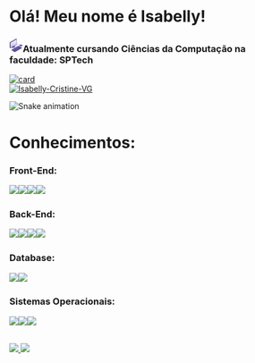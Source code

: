 

<h1>Olá! Meu nome é Isabelly!</h1>
<h3><img src="assets/3d-computer.png">Atualmente cursando Ciências da Computação na faculdade: SPTech</h3>


[![card](https://github-readme-stats.vercel.app/api?username=Isabelly-Cristine-VG&theme=midnight-purple&show_icons=true)](https://github.com/anuraghazra/github-readme-stats)
<br>
[![Isabelly-Cristine-VG](https://github-readme-stats.vercel.app/api/top-langs/?username=Isabelly-Cristine-VG&layout=compact&theme=midnight-purple)](https://github.com/anuraghazra/github-readme-stats)

![Snake animation](https://github.com/Isabelly-Cristine-VG/thepiyushmalhotra/blob/output/github-contribution-grid-snake.svg)

 <h1>Conhecimentos:</h1>

### Front-End:
<img src="https://img.shields.io/badge/HTML-E34F26?style=for-the-badge&logo=html5&logoColor=white"><img src="https://img.shields.io/badge/CSS3-1572B6?style=for-the-badge&logo=css3&logoColor=white"><img src="https://img.shields.io/badge/JavaScript-323330?style=for-the-badge&logo=javascript&logoColor=F7DF1E"><img src="https://img.shields.io/badge/Bootstrap-563D7C?style=for-the-badge&logo=bootstrap&logoColor=white"> 

### Back-End:
<img src="https://img.shields.io/badge/Java-ED8B00?style=for-the-badge&logo=java&logoColor=white"><img src="https://img.shields.io/badge/Python-FFD43B?style=for-the-badge&logo=python&logoColor=blue"><img src="https://img.shields.io/badge/R-276DC3?style=for-the-badge&logo=r&logoColor=white"><img src="https://img.shields.io/badge/C%2B%2B-00599C?style=for-the-badge&logo=c%2B%2B&logoColor=white">

### Database:
<img src="https://img.shields.io/badge/MySQL-005C84?style=for-the-badge&logo=mysql&logoColor=white"><img src="	https://img.shields.io/badge/MySQL-005C84?style=for-the-badge&logo=mysql&logoColor=white">


### Sistemas Operacionais:

<img src="https://img.shields.io/badge/Windows-0078D6?style=for-the-badge&logo=windows&logoColor=white"><img src="https://img.shields.io/badge/Linux-FCC624?style=for-the-badge&logo=linux&logoColor=black"><img src="https://img.shields.io/badge/Ubuntu-E95420?style=for-the-badge&logo=ubuntu&logoColor=white">


   
   ##
 <div>
   <a href = "mailto:isa.cris.vgodoi@gmail.com"><img src="https://img.shields.io/badge/-Gmail-%23333?style=for-the-badge&logo=gmail&logoColor=white" target="_blank">      </a><a href = "https://www.instagram.com/iis_ahh?igsh=eW92bWI4b3I5cXlj"><img src="https://img.shields.io/badge/Instagram-E4405F?style=for-the-badge&logo=instagram&logoColor=white" target="_blank">      </a>
 </div>
